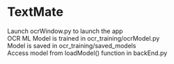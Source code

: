 # TextMate

Launch ocrWindow.py to launch the app <br/>
OCR ML Model is trained in ocr_training/ocrModel.py <br/>
Model is saved in ocr_training/saved_models <br/>
Access model from loadModel() function in backEnd.py
